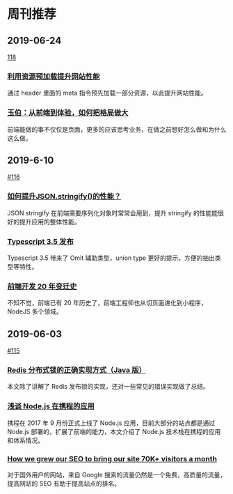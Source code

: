 # 周刊推荐

## 2019-06-24

[118](https://github.com/CtripFE/fe-weekly/issues/118)

### [利用资源预加载提升网站性能](https://zhuanlan.zhihu.com/p/69991624)

通过 header 里面的 meta 指令预先加载一部分资源，以此提升网站性能。

### [玉伯：从前端到体验，如何把格局做大](https://mp.weixin.qq.com/s?__biz=MzUxMzcxMzE5Ng==&mid=2247491552&idx=1&sn=044da1b480812638510cc84d71402e27)

前端能做的事不仅仅是页面，更多的应该思考业务，在做之前想好怎么做和为什么这么做。

## 2019-6-10

[#116](https://github.com/CtripFE/fe-weekly/issues/116)

### [如何提升JSON.stringify()的性能？](https://zhuanlan.zhihu.com/p/68183339)

JSON stringify 在前端需要序列化对象时常常会用到，提升 stringify 的性能能很好的提升应用的整体性能。

### [Typescript 3.5 发布](https://devblogs.microsoft.com/typescript/announcing-typescript-3-5/)

Typescript 3.5 带来了 Omit 辅助类型，union type 更好的提示，方便的抽出类型等特性。

### [前端开发 20 年变迁史 ](https://mp.weixin.qq.com/s/yNg7Q0XNLJMnqffTIJhNUg)

不知不觉，前端已有 20 年历史了，前端工程师也从切页面进化到小程序，NodeJS 多个领域。

## 2019-06-03

[#115](https://github.com/CtripFE/fe-weekly/issues/115)

### [Redis 分布式锁的正确实现方式（Java 版）](https://mp.weixin.qq.com/s/C0i9zKwv7DP6R6qsFJg60Q)

本文除了讲解了 Redis 发布锁的实现，还对一些常见的错误实现做了总结。

### [浅谈 Node.js 在携程的应用](https://www.infoq.cn/article/LwLAaADiaY1twBsC*tCi)

携程在 2017 年 9 月份正式上线了 Node.js 应用，目前大部分的站点都是通过 Node.js 部署的，扩展了前端的能力，本文介绍了 Node.js 技术栈在携程的应用和体系情况。

### [How we grew our SEO to bring our site 70K+ visitors a month](https://medium.freecodecamp.org/how-we-grew-our-seo-to-bring-our-site-70k-visitors-a-month-73e650a05c28)

对于国外用户的网站，来自 Google 搜索的流量仍然是一个免费，高质量的流量，提高网站的 SEO 有助于提高站点的排名。
